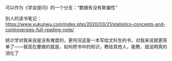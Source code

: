 可以作为《学会提问》的一个分支：“数据有没有欺骗性”


别人的读书笔记：https://www.yukunwu.com/index.php/2020/03/21/statistics-concepts-and-controversies-full-reading-note/


统计学对我来说是没有难度的，更何况这是一本写给文科生的书，对我来说就更简单了——我现在要做的就是，如何把书中的知识，教给其他人，能教，就说明真的消化了
